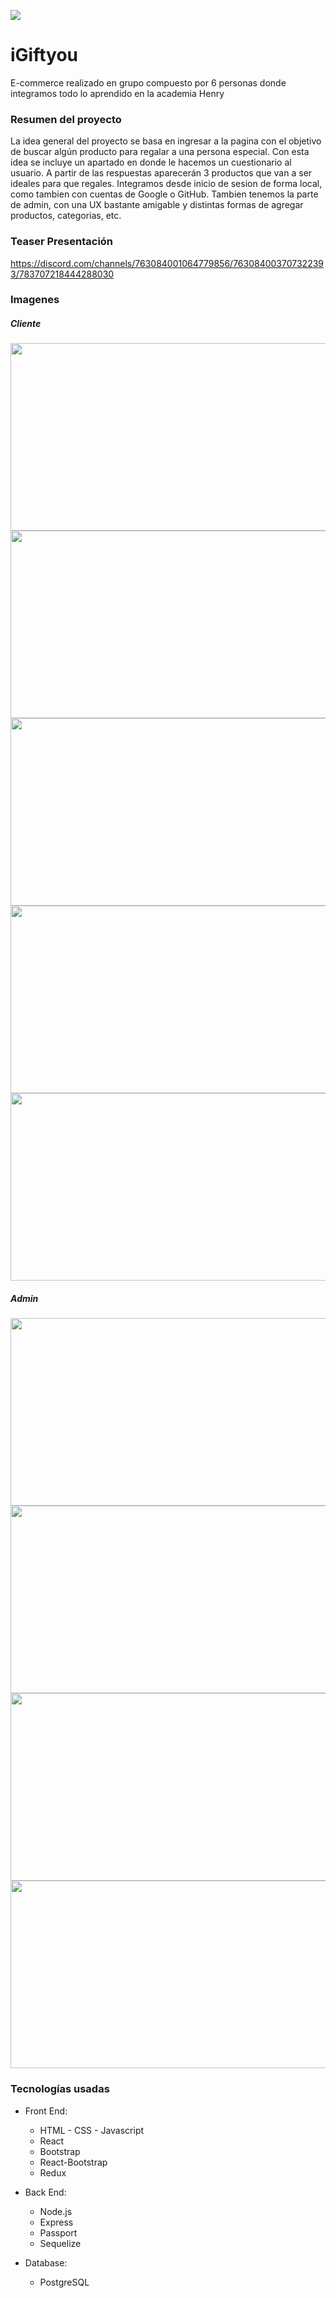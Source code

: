 <p align='left'>
    <img src='https://static.wixstatic.com/media/85087f_0d84cbeaeb824fca8f7ff18d7c9eaafd~mv2.png/v1/fill/w_160,h_30,al_c,q_85,usm_0.66_1.00_0.01/Logo_completo_Color_1PNG.webp' </img>
</p>

# iGiftyou
E-commerce realizado en grupo compuesto por 6 personas donde integramos todo lo aprendido en la academia Henry

### Resumen del proyecto
La idea general del proyecto se basa en ingresar a la pagina con el objetivo de buscar algún producto para regalar a una persona especial. Con esta idea se incluye un apartado en donde le hacemos un cuestionario al usuario. A partir de las respuestas aparecerán 3 productos que van a ser ideales para que regales.
Integramos desde inicio de sesion de forma local, como tambien con cuentas de Google o GitHub. Tambien tenemos la parte de admin, con una UX bastante amigable y distintas formas de agregar productos, categorias, etc.

### Teaser Presentación
https://discord.com/channels/763084001064779856/763084003707322393/783707218444288030

### Imagenes
<div display="flex">
           <h5>Cliente</h5>
           <img height="300px" width="600px" src=https://github.com/matiasnmoyano/iGiftyouE-commerce/blob/main/imgs/client5.png/> 
           <img height="300px" width="600px" src=https://github.com/matiasnmoyano/iGiftyouE-commerce/blob/main/imgs/client4.png/>
           <img height="300px" width="600px" src=https://github.com/matiasnmoyano/iGiftyouE-commerce/blob/main/imgs/client3.png/>
           <img height="300px" width="600px" src=https://github.com/matiasnmoyano/iGiftyouE-commerce/blob/main/imgs/client2.png/>
           <img height="300px" width="600px" src=https://github.com/matiasnmoyano/iGiftyouE-commerce/blob/main/imgs/client1.png/> 
           <h5>Admin</h5>
           <img height="300px" width="600px" src=https://github.com/matiasnmoyano/iGiftyouE-commerce/blob/main/imgs/admin4.png/>
           <img height="300px" width="600px" src=https://github.com/matiasnmoyano/iGiftyouE-commerce/blob/main/imgs/admin3.png/>
           <img height="300px" width="600px" src=https://github.com/matiasnmoyano/iGiftyouE-commerce/blob/main/imgs/admin2.png/>
           <img height="300px" width="600px" src=https://github.com/matiasnmoyano/iGiftyouE-commerce/blob/main/imgs/admin1.png/> 
</div>


### Tecnologías usadas

- Front End:
    + HTML - CSS - Javascript
    + React
    + Bootstrap
    + React-Bootstrap
    + Redux
 
 
- Back End:
    + Node.js
    + Express
    + Passport
    + Sequelize
    
    
- Database: 
    + PostgreSQL


